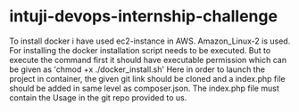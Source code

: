 # intuji-devops-internship-challenge
To install docker i have used ec2-instance in AWS. Amazon_Linux-2 is used. For installing the docker installation script needs to be executed. But to execute the command first it should have executable permission which can be given as 'chmod +x ./docker_install.sh'
Here in order to launch the project in container, the given git link should be cloned and a index.php file should be added in same level as composer.json. The index.php file must contain the Usage in the git repo provided to us.
